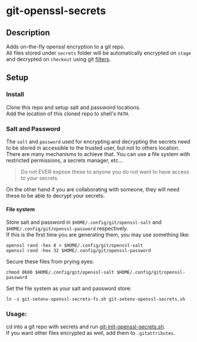 # git-openssl-secrets

## Description
Adds on-the-fly openssl encryption to a git repo.  
All files stored under `secrets` folder will be automatically encrypted on `stage` and decrypted on `checkout` using git [filters](https://git-scm.com/book/en/v2/Customizing-Git-Git-Attributes).    

## Setup
### Install
Clone this repo and setup salt and passwoird locations.  
Add the location of this cloned repo to shell's `PATH`.  


### Salt and Password
The `salt` and `password` used for encrypting and decrypting the secrets need to be stored in accessible to the trusted user, but not to others location.  
There are many mechanisms to achieve that. You can use a file system with restricted permissions, a secrets manager, etc...  

> Do not EVER expose these to anyone you do not want to have access to your secrets.  

On the other hand if you are collaborating with someone, they will need these to be able to decrypt your secrets.  

#### File system
Store salt and password in `$HOME/.config/git/openssl-salt` and `$HOME/.config/git/openssl-password` respectively.  
If this is the first time you are generating them, you may use something like:
```
openssl rand -hex 8 > $HOME/.config/git/openssl-salt
openssl rand -hex 32 $HOME/.config/git/openssl-password

```
Secure these files from prying eyes:
```
chmod 0600 $HOME/.config/git/openssl-salt $HOME/.config/git/openssl-password
```
Set the file system as your salt and password store:
```
ln -s git-setenv-openssl-secrets-fs.sh git-setenv-openssl-secrets.sh
```

### Usage:
cd into a git repo with secrets and run [git-init-openssl-secrets.sh](git-init-openssl-secrets.sh).  
If you want other files encrypted as well, add them to `.gitattributes`.   

